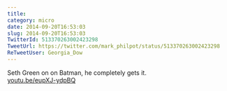 ```yaml
---
title: 
category: micro
date: 2014-09-20T16:53:03
slug: 2014-09-20T16:53:03
TwitterId: 513370263002423298
TweetUrl: https://twitter.com/mark_philpot/status/513370263002423298
ReTweetUser: Georgia_Dow
---
```


<i class="fa fa-retweet" aria-hidden="true"></i> Seth Green on on Batman, he completely gets it.  
[youtu.be/eupXJ-ydpBQ](http://youtu.be/eupXJ-ydpBQ)